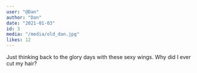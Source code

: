```yaml
---
user: "@Dan"
author: "Dan"
date: "2021-01-03"
id: 3
media: "/media/old_dan.jpg"
likes: 12
---
```


Just thinking back to the glory days with these sexy wings. Why did I ever cut my hair?
